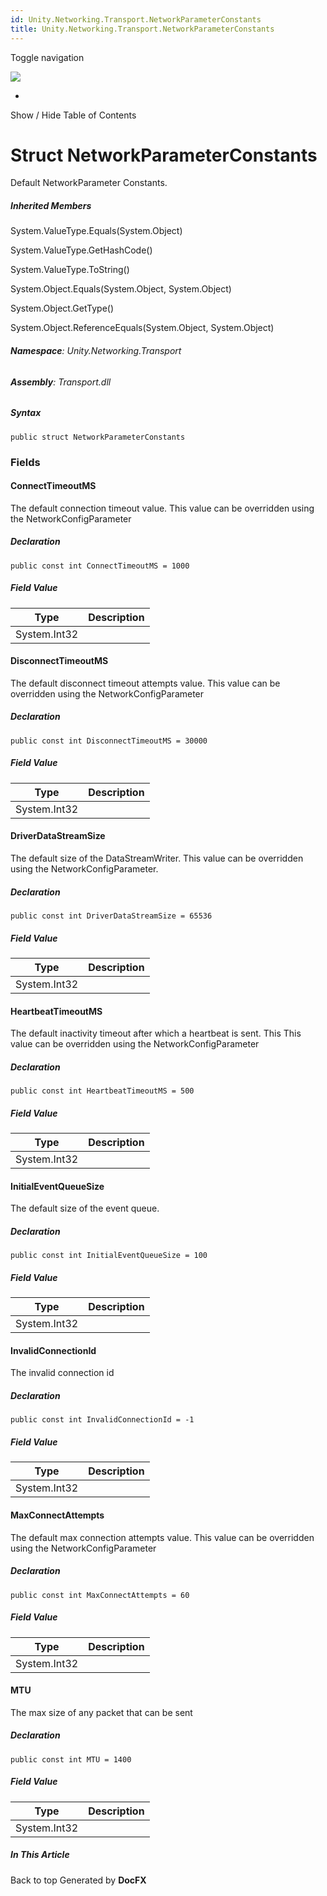 ```yaml
---
id: Unity.Networking.Transport.NetworkParameterConstants
title: Unity.Networking.Transport.NetworkParameterConstants
---
```


<div id="wrapper">

<div>

<div class="container">

<div class="navbar-header">

Toggle navigation

<img src="../logo.svg" id="logo" class="svg" />

</div>

<div id="navbar" class="collapse navbar-collapse">

<div class="form-group">

</div>

</div>

</div>

<div class="subnav navbar navbar-default">

<div id="breadcrumb" class="container hide-when-search">

-   

</div>

</div>

</div>

<div class="container body-content hide-when-search" role="main">

<div class="sidenav hide-when-search">

Show / Hide Table of Contents

<div id="sidetoggle" class="sidetoggle collapse">

<div id="sidetoc">

</div>

</div>

</div>

<div class="article row grid-right">

<div class="col-md-10">

# Struct NetworkParameterConstants

<div class="markdown level0 summary">

Default NetworkParameter Constants.

</div>

<div class="markdown level0 conceptual">

</div>

<div class="inheritedMembers">

##### Inherited Members

<div>

System.ValueType.Equals(System.Object)

</div>

<div>

System.ValueType.GetHashCode()

</div>

<div>

System.ValueType.ToString()

</div>

<div>

System.Object.Equals(System.Object, System.Object)

</div>

<div>

System.Object.GetType()

</div>

<div>

System.Object.ReferenceEquals(System.Object, System.Object)

</div>

</div>

###### **Namespace**: Unity.Networking.Transport

###### **Assembly**: Transport.dll

##### Syntax

<div class="codewrapper">

``` lang-csharp
public struct NetworkParameterConstants
```

</div>

### Fields

#### ConnectTimeoutMS

<div class="markdown level1 summary">

The default connection timeout value. This value can be overridden using
the NetworkConfigParameter

</div>

<div class="markdown level1 conceptual">

</div>

##### Declaration

<div class="codewrapper">

``` lang-csharp
public const int ConnectTimeoutMS = 1000
```

</div>

##### Field Value

| Type         | Description |
|--------------|-------------|
| System.Int32 |             |

#### DisconnectTimeoutMS

<div class="markdown level1 summary">

The default disconnect timeout attempts value. This value can be
overridden using the NetworkConfigParameter

</div>

<div class="markdown level1 conceptual">

</div>

##### Declaration

<div class="codewrapper">

``` lang-csharp
public const int DisconnectTimeoutMS = 30000
```

</div>

##### Field Value

| Type         | Description |
|--------------|-------------|
| System.Int32 |             |

#### DriverDataStreamSize

<div class="markdown level1 summary">

The default size of the DataStreamWriter. This value can be overridden
using the NetworkConfigParameter.

</div>

<div class="markdown level1 conceptual">

</div>

##### Declaration

<div class="codewrapper">

``` lang-csharp
public const int DriverDataStreamSize = 65536
```

</div>

##### Field Value

| Type         | Description |
|--------------|-------------|
| System.Int32 |             |

#### HeartbeatTimeoutMS

<div class="markdown level1 summary">

The default inactivity timeout after which a heartbeat is sent. This
This value can be overridden using the NetworkConfigParameter

</div>

<div class="markdown level1 conceptual">

</div>

##### Declaration

<div class="codewrapper">

``` lang-csharp
public const int HeartbeatTimeoutMS = 500
```

</div>

##### Field Value

| Type         | Description |
|--------------|-------------|
| System.Int32 |             |

#### InitialEventQueueSize

<div class="markdown level1 summary">

The default size of the event queue.

</div>

<div class="markdown level1 conceptual">

</div>

##### Declaration

<div class="codewrapper">

``` lang-csharp
public const int InitialEventQueueSize = 100
```

</div>

##### Field Value

| Type         | Description |
|--------------|-------------|
| System.Int32 |             |

#### InvalidConnectionId

<div class="markdown level1 summary">

The invalid connection id

</div>

<div class="markdown level1 conceptual">

</div>

##### Declaration

<div class="codewrapper">

``` lang-csharp
public const int InvalidConnectionId = -1
```

</div>

##### Field Value

| Type         | Description |
|--------------|-------------|
| System.Int32 |             |

#### MaxConnectAttempts

<div class="markdown level1 summary">

The default max connection attempts value. This value can be overridden
using the NetworkConfigParameter

</div>

<div class="markdown level1 conceptual">

</div>

##### Declaration

<div class="codewrapper">

``` lang-csharp
public const int MaxConnectAttempts = 60
```

</div>

##### Field Value

| Type         | Description |
|--------------|-------------|
| System.Int32 |             |

#### MTU

<div class="markdown level1 summary">

The max size of any packet that can be sent

</div>

<div class="markdown level1 conceptual">

</div>

##### Declaration

<div class="codewrapper">

``` lang-csharp
public const int MTU = 1400
```

</div>

##### Field Value

| Type         | Description |
|--------------|-------------|
| System.Int32 |             |

</div>

<div class="hidden-sm col-md-2" role="complementary">

<div class="sideaffix">

<div class="contribution">

</div>

##### In This Article

<div>

</div>

</div>

</div>

</div>

</div>

<div class="grad-bottom">

</div>

<div class="footer">

<div class="container">

Back to top Generated by **DocFX**

</div>

</div>

</div>
